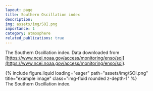 ```yaml
---
layout: page
title: Southern Oscillation index
description:
img: assets/img/SOI.png
importance: 1
category: atmosphere
related_publications: true
---
```


The Southern Oscillation index. Data downloaded from [https://www.ncei.noaa.gov/access/monitoring/enso/soi](https://www.ncei.noaa.gov/access/monitoring/enso/soi).

<div class="row">
    <div class="col-sm mt-3 mt-md-0">
        {% include figure.liquid loading="eager" path="assets/img/SOI.png" title="example image" class="img-fluid rounded z-depth-1" %}
    </div>
</div>
<div class="caption">
    The Southern Oscillation index.
</div>

